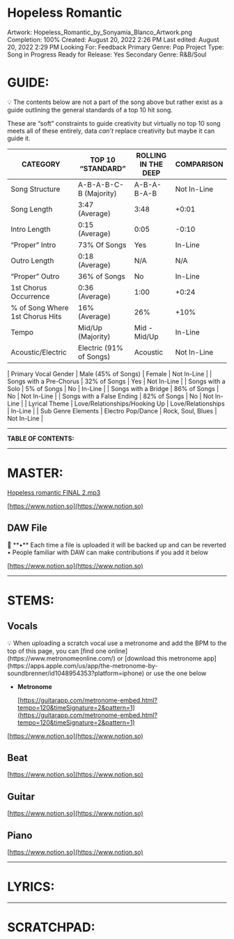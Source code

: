 # Hopeless Romantic

Artwork: Hopeless_Romantic_by_Sonyamia_Blanco_Artwork.png
Completion: 100%
Created: August 20, 2022 2:26 PM
Last edited: August 20, 2022 2:29 PM
Looking For: Feedback
Primary Genre: Pop
Project Type: Song in Progress
Ready for Release: Yes
Secondary Genre: R&B/Soul

# **GUIDE:**

<aside>
💡 The contents below are not a part of the song above but rather exist as a guide outlining the general standards of a top 10 hit song.

These are “soft” constraints to guide creativity but virtually no top 10 song meets all of these entirely, data *can’t* replace creativity but maybe it can guide it.

</aside>

| CATEGORY | TOP 10 “STANDARD” | ROLLING IN THE DEEP | COMPARISON |
| --- | --- | --- | --- |
| Song Structure | A-B-A-B-C-B (Majority) | A-B-A-B-A-B | Not In-Line |
| Song Length | 3:47 (Average) | 3:48 | +0:01 |
| Intro Length | 0:15 (Average) | 0:05 | -0:10 |
| “Proper” Intro | 73% Of Songs | Yes | In-Line |
| Outro Length | 0:18 (Average) | N/A | N/A |
| “Proper” Outro | 36% of Songs | No | In-Line |
| 1st Chorus Occurrence | 0:36 (Average) | 1:00 | +0:24 |
| % of Song Where 1st Chorus Hits | 16% (Average) | 26% | +10% |
| Tempo | Mid/Up (Majority) | Mid - Mid/Up | In-Line |
| Acoustic/Electric | Electric (91% of Songs) | Acoustic | Not In-Line |

| Primary Vocal Gender | Male (45% of Songs) | Female | Not In-Line |
| Songs with a Pre-Chorus | 32% of Songs | Yes | Not In-Line |
| Songs with a Solo | 5% of Songs | No | In-Line |
| Songs with a Bridge | 86% of Songs | No | Not In-Line |
| Songs with a False Ending | 82% of Songs | No | Not In-Line |
| Lyrical Theme | Love/Relationships/Hooking Up | Love/Relationships | In-Line |
| Sub Genre Elements | Electro Pop/Dance | Rock, Soul, Blues | Not In-Line |

---

**TABLE OF CONTENTS:**

---

# MASTER:

[Hopeless romantic FINAL 2.mp3](Hopeless%20Romantic%203534f1ba34614c18b78ff41bd5fcfe9c/Hopeless_romantic_FINAL_2.mp3)

[https://www.notion.so](https://www.notion.so)

## **DAW File**

<aside>
💾 **•** Each time a file is uploaded it will be backed up and can be reverted
• People familiar with DAW can make contributions if you add it below

</aside>

[https://www.notion.so](https://www.notion.so)

---

# STEMS:

## Vocals

<aside>
💡 When uploading a scratch vocal use a metronome and add the BPM to the top of this page, you can [find one online](https://www.metronomeonline.com/) or [download this metronome app](https://apps.apple.com/us/app/the-metronome-by-soundbrenner/id1048954353?platform=iphone) or use the one below

- **Metronome**
    
    [https://guitarapp.com/metronome-embed.html?tempo=120&timeSignature=2&pattern=1](https://guitarapp.com/metronome-embed.html?tempo=120&timeSignature=2&pattern=1)
    
</aside>

[https://www.notion.so](https://www.notion.so)

## Beat

[https://www.notion.so](https://www.notion.so)

## Guitar

[https://www.notion.so](https://www.notion.so)

## Piano

[https://www.notion.so](https://www.notion.so)

---

# LYRICS:

---

# **SCRATCHPAD:**
